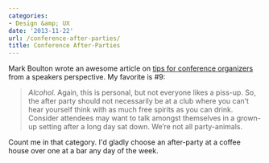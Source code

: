 ```yaml
---
categories:
- Design &amp; UX
date: '2013-11-22'
url: /conference-after-parties/
title: Conference After-Parties
---
```


Mark Boulton wrote an awesome article on <a href="http://www.markboulton.co.uk/journal/conferencetips">tips for conference organizers</a> from a speakers perspective. My favorite is #9:

<blockquote>
  <em>Alcohol.</em> Again, this is personal, but not everyone likes a piss-up. So, the after party should not necessarily be at a club where you can’t hear yourself think with as much free spirits as you can drink. Consider attendees may want to talk amongst themselves in a grown-up setting after a long day sat down. We’re not all party-animals.
</blockquote>

Count me in that category. I'd gladly choose an after-party at a coffee house over one at a bar any day of the week.